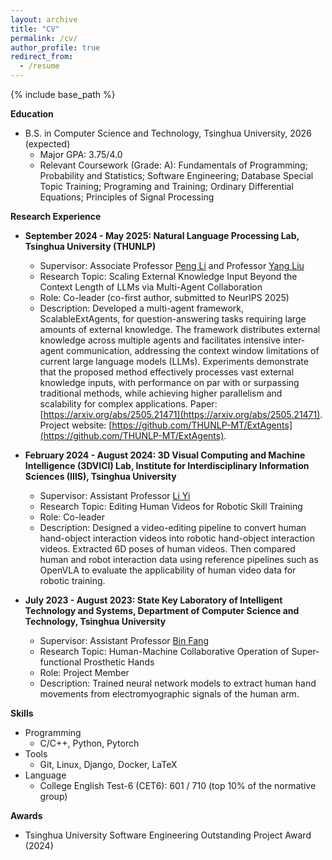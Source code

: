 ```yaml
---
layout: archive
title: "CV"
permalink: /cv/
author_profile: true
redirect_from:
  - /resume
---
```


{% include base_path %}

**Education**

<!-- * Ph.D in Version Control Theory, GitHub University, 2018 (expected) -->
<!-- * M.S. in Jekyll, GitHub University, 2014 -->
* B.S. in Computer Science and Technology, Tsinghua University, 2026 (expected)
  * Major GPA: 3.75/4.0
  * Relevant Coursework (Grade: A): Fundamentals of Programming; Probability and Statistics; Software Engineering; Database Special Topic Training; Programing and Training; Ordinary Differential Equations; Principles of Signal Processing

**Research Experience**

* **September 2024 - May 2025: Natural Language Processing Lab, Tsinghua University (THUNLP)**
  * Supervisor: Associate Professor [Peng Li](https://lpeng.net/) and Professor [Yang Liu](https://nlp.csai.tsinghua.edu.cn/~ly/)
  * Research Topic: Scaling External Knowledge Input Beyond the Context Length of LLMs via Multi-Agent Collaboration
  * Role: Co-leader (co-first author, submitted to NeurIPS 2025)
  * Description: Developed a multi-agent framework, ScalableExtAgents, for question-answering tasks requiring large amounts of external knowledge. The framework distributes external knowledge across multiple agents and facilitates intensive inter-agent communication, 
addressing the context window limitations of current large language models (LLMs). Experiments demonstrate that the proposed method effectively processes vast external knowledge inputs, with performance on par with or surpassing traditional methods, while achieving higher parallelism and scalability for complex applications. Paper: [https://arxiv.org/abs/2505.21471](https://arxiv.org/abs/2505.21471). Project website: [https://github.com/THUNLP-MT/ExtAgents](https://github.com/THUNLP-MT/ExtAgents).

* **February 2024 - August 2024: 3D Visual Computing and Machine Intelligence (3DVICI) Lab, Institute for Interdisciplinary Information Sciences (IIIS), Tsinghua University**
  * Supervisor: Assistant Professor [Li Yi](https://ericyi.github.io/)
  * Research Topic: Editing Human Videos for Robotic Skill Training
  * Role: Co-leader
  * Description: Designed a video-editing pipeline to convert human hand-object interaction videos into robotic hand-object interaction videos. Extracted 6D poses of human videos. Then compared human and robot interaction data using reference pipelines such as OpenVLA to evaluate the applicability of human video data for robotic training.

* **July 2023 - August 2023: State Key Laboratory of Intelligent Technology and Systems, Department of Computer Science and Technology, Tsinghua University**
  * Supervisor: Assistant Professor [Bin Fang](https://scholar.google.com/citations?user=5G47IcIAAAAJ&hl=zh-CN)
  * Research Topic: Human-Machine Collaborative Operation of Super-functional Prosthetic Hands
  * Role: Project Member
  * Description: Trained neural network models to extract human hand movements from electromyographic signals of the human arm.

<!-- * Spring 2024: Academic Pages Collaborator
  * GitHub University
  * Duties includes: Updates and improvements to template
  * Supervisor: The Users

* Fall 2015: Research Assistant
  * GitHub University
  * Duties included: Merging pull requests
  * Supervisor: Professor Hub

* Summer 2015: Research Assistant
  * GitHub University
  * Duties included: Tagging issues
  * Supervisor: Professor Git -->
  
**Skills**

* Programming
  * C/C++, Python, Pytorch
* Tools
  * Git, Linux, Django, Docker, LaTeX
* Language
  * College English Test-6 (CET6): 601 / 710 (top 10% of the normative group)

**Awards**

* Tsinghua University Software Engineering Outstanding Project Award (2024)

<!-- Publications
======
  <ul>{% for post in site.publications reversed %}
    {% include archive-single-cv.html %}
  {% endfor %}</ul>
  
Talks
======
  <ul>{% for post in site.talks reversed %}
    {% include archive-single-talk-cv.html  %}
  {% endfor %}</ul>
  
Teaching
======
  <ul>{% for post in site.teaching reversed %}
    {% include archive-single-cv.html %}
  {% endfor %}</ul>
  
Service and leadership
======
* Currently signed in to 43 different slack teams -->
